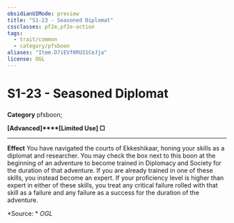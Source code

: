 ```yaml
---
obsidianUIMode: preview
title: "S1-23 - Seasoned Diplomat"
cssclasses: pf2e,pf2e-action
tags:
  - trait/common
  - category/pfsboon
aliases: "Item.D7iEVf0RU31CeJja"
license: OGL
---
```

# S1-23 - Seasoned Diplomat

### 

**Category** pfsboon; 




**\[Advanced\]****\[Limited Use\] □**

* * *

**Effect** You have navigated the courts of Ekkeshikaar, honing your skills as a diplomat and researcher. You may check the box next to this boon at the beginning of an adventure to become trained in Diplomacy and Society for the duration of that adventure. If you are already trained in one of these skills, you instead become an expert. If your proficiency level is higher than expert in either of these skills, you treat any critical failure rolled with that skill as a failure and any failure as a success for the duration of the adventure.

*Source: *
*OGL*